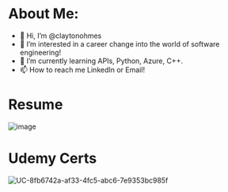 # About Me:
- 👋 Hi, I’m @claytonohmes
- 👀 I’m interested in a career change into the world of software engineering!
- 🌱 I’m currently learning APIs, Python, Azure, C++.
- 📫 How to reach me LinkedIn or Email!

# Resume
![image](https://github.com/user-attachments/assets/d3316442-e5ac-4229-98f7-4df319fb3aa7)


# Udemy Certs
![UC-8fb6742a-af33-4fc5-abc6-7e9353bc985f](https://github.com/user-attachments/assets/a1d07deb-a80b-4e1e-9edb-e9602cbf8873)


<!---
claytonohmes/claytonohmes is a ✨ special ✨ repository because its `README.md` (this file) appears on your GitHub profile.
You can click the Preview link to take a look at your changes.
--->
